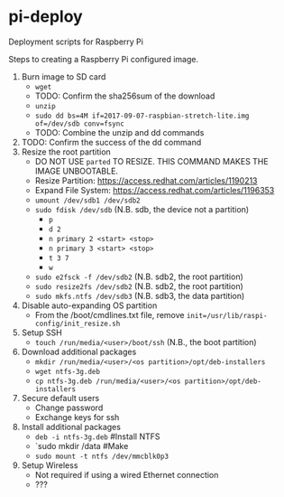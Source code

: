# pi-deploy
Deployment scripts for Raspberry Pi

Steps to creating a Raspberry Pi configured image.

1. Burn image to SD card
   * `wget`
   * TODO: Confirm the sha256sum of the download 
   * `unzip`
   * `sudo dd bs=4M if=2017-09-07-raspbian-stretch-lite.img of=/dev/sdb conv=fsync`
   * TODO: Combine the unzip and dd commands
2. TODO: Confirm the success of the dd command
3. Resize the root partition
   * DO NOT USE `parted` TO RESIZE. THIS COMMAND MAKES THE IMAGE UNBOOTABLE.
   * Resize Partition: https://access.redhat.com/articles/1190213
   * Expand File System: https://access.redhat.com/articles/1196353
   * `umount /dev/sdb1 /dev/sdb2`
   * `sudo fdisk /dev/sdb` (N.B. sdb, the device not a partition)
     * `p` 
     * `d 2`
     * `n primary 2 <start> <stop>`
     * `n primary 3 <start> <stop>`
     * `t 3 7`
     * `w`
   * `sudo e2fsck -f /dev/sdb2` (N.B. sdb2, the root partition)
   * `sudo resize2fs /dev/sdb2` (N.B. sdb2, the root partition)
   * `sudo mkfs.ntfs /dev/sdb3` (N.B. sdb3, the data partition)
4. Disable auto-expanding OS partition
   * From the /boot/cmdlines.txt file, remove `init=/usr/lib/raspi-config/init_resize.sh`
5. Setup SSH
   * `touch /run/media/<user>/boot/ssh` (N.B., the boot partition)
6. Download additional packages
   * `mkdir /run/media/<user>/<os partition>/opt/deb-installers`
   * `wget ntfs-3g.deb`
   * `cp ntfs-3g.deb /run/media/<user>/<os partition>/opt/deb-installers`
7. Secure default users
   * Change password
   * Exchange keys for ssh
8. Install additional packages
   * `deb -i ntfs-3g.deb`    #Install NTFS
   * `sudo mkdir /data       #Make 
   * `sudo mount -t ntfs /dev/mmcblk0p3`
9. Setup Wireless
   * Not required if using a wired Ethernet connection
   * ???

